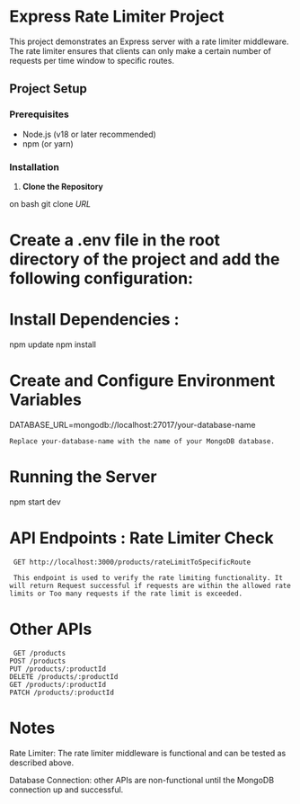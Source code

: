 # Express Rate Limiter Project

This project demonstrates an Express server with a rate limiter middleware. The rate limiter ensures that clients can only make a certain number of requests per time window to specific routes.

## Project Setup

### Prerequisites

- Node.js (v18 or later recommended)
- npm (or yarn)

### Installation

1. **Clone the Repository**

on bash
   git clone _URL_

# Create a .env file in the root directory of the project and add the following configuration:

# Install Dependencies :

npm update 
npm install
 
# Create and Configure Environment Variables
DATABASE_URL=mongodb://localhost:27017/your-database-name

    Replace your-database-name with the name of your MongoDB database.

# Running the Server

npm start dev

# API Endpoints : Rate Limiter Check
     
     GET http://localhost:3000/products/rateLimitToSpecificRoute

     This endpoint is used to verify the rate limiting functionality. It will return Request successful if requests are within the allowed rate limits or Too many requests if the rate limit is exceeded.

# Other APIs
     GET /products
    POST /products
    PUT /products/:productId
    DELETE /products/:productId
    GET /products/:productId
    PATCH /products/:productId

# Notes
Rate Limiter: The rate limiter middleware is functional and can be tested as described above.

Database Connection: other APIs are non-functional until the MongoDB connection up and successful.